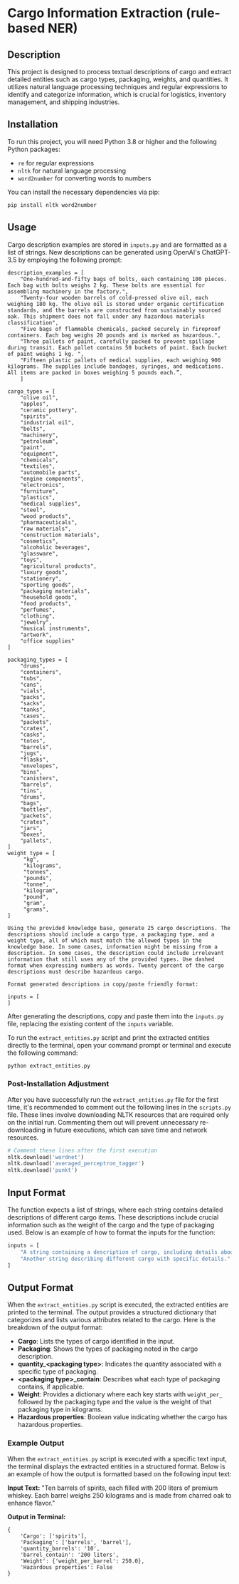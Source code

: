 # Cargo Information Extraction (rule-based NER)

## Description
This project is designed to process textual descriptions of cargo and extract detailed entities such as cargo types, packaging, weights, and quantities. It utilizes natural language processing techniques and regular expressions to identify and categorize information, which is crucial for logistics, inventory management, and shipping industries.

## Installation
To run this project, you will need Python 3.8 or higher and the following Python packages:
- `re` for regular expressions
- `nltk` for natural language processing
- `word2number` for converting words to numbers

You can install the necessary dependencies via pip:
```bash
pip install nltk word2number
```

## Usage

Cargo description examples are stored in `inputs.py` and are formatted as a list of strings. New descriptions can be generated using OpenAI's ChatGPT-3.5 by employing the following prompt:

```plaintext
description_examples = [
    "One-hundred-and-fifty bags of bolts, each containing 100 pieces. Each bag with bolts weighs 2 kg. These bolts are essential for assembling machinery in the factory.", 
    "Twenty-four wooden barrels of cold-pressed olive oil, each weighing 180 kg. The olive oil is stored under organic certification standards, and the barrels are constructed from sustainably sourced oak. This shipment does not fall under any hazardous materials classification",
    "Five bags of flammable chemicals, packed securely in fireproof containers. Each bag weighs 20 pounds and is marked as hazardous.",
    "Three pallets of paint, carefully packed to prevent spillage during transit. Each pallet contains 50 buckets of paint. Each bucket of paint weighs 1 kg. ",
    "Fifteen plastic pallets of medical supplies, each weighing 900 kilograms. The supplies include bandages, syringes, and medications. All items are packed in boxes weighing 5 pounds each.”,
    ]

cargo_types = [
    "olive oil",
    "apples",
    "ceramic pottery",
    "spirits",
    "industrial oil",
    "bolts",
    "machinery",
    "petroleum",
    "paint",
    "equipment",
    "chemicals",
    "textiles",
    "automobile parts",
    "engine components",
    "electronics",
    "furniture",
    "plastics",
    "medical supplies",
    "steel",
    "wood products",
    "pharmaceuticals",
    "raw materials",
    "construction materials",
    "cosmetics",
    "alcoholic beverages",
    "glassware",
    "toys",
    "agricultural products",
    "luxury goods",
    "stationery",
    "sporting goods",
    "packaging materials",
    "household goods",
    "food products",
    "perfumes",
    "clothing",
    "jewelry",
    "musical instruments",
    "artwork",
    "office supplies"
]

packaging_types = [
    "drums",
    "containers",
    "tubs",
    "cans",
    "vials",
    "packs",
    "sacks",
    "tanks",
    "cases",
    "packets",
    "crates",
    "casks",
    "totes",
    "barrels",
    "jugs",
    "flasks",
    "envelopes",
    "bins",
    "canisters",
    "barrels",
    "tins",
    "drums",
    "bags",
    "bottles",
    "packets",
    "crates",
    "jars",
    "boxes",
    "pallets",
]
weight type = [
     "kg",
     "kilograms",
     "tonnes",
     "pounds",
     "tonne",
     "kilogram",
     "pound",
     "gram",
     "grams",
]

Using the provided knowledge base, generate 25 cargo descriptions. The descriptions should include a cargo type, a packaging type, and a weight type, all of which must match the allowed types in the knowledge base. In some cases, information might be missing from a description. In some cases, the description could include irrelevant information that still uses any of the provided types. Use dashed format when expressing numbers as words. Twenty percent of the cargo descriptions must describe hazardous cargo.

Format generated descriptions in copy/paste friendly format: 

inputs = [
] 
```
After generating the descriptions, copy and paste them into the `inputs.py` file, replacing the existing content of the `inputs` variable.

To run the `extract_entities.py` script and print the extracted entities directly to the terminal, open your command prompt or terminal and execute the following command:

```bash
python extract_entities.py
```

### Post-Installation Adjustment

After you have successfully run the `extract_entities.py` file for the first time, it's recommended to comment out the following lines in the `scripts.py` file. These lines involve downloading NLTK resources that are required only on the initial run. Commenting them out will prevent unnecessary re-downloading in future executions, which can save time and network resources.

```python
# Comment these lines after the first execution
nltk.download('wordnet')
nltk.download('averaged_perceptron_tagger')
nltk.download('punkt')
```
## Input Format

The function expects a list of strings, where each string contains detailed descriptions of different cargo items. These descriptions include crucial information such as the weight of the cargo and the type of packaging used. Below is an example of how to format the inputs for the function:

```python
inputs = [
    "A string containing a description of cargo, including details about weight and packaging.",
    "Another string describing different cargo with specific details."
]
```

## Output Format

When the `extract_entities.py` script is executed, the extracted entities are printed to the terminal. The output provides a structured dictionary that categorizes and lists various attributes related to the cargo. Here is the breakdown of the output format:

- **Cargo**: Lists the types of cargo identified in the input.
- **Packaging**: Shows the types of packaging noted in the cargo description.
- **quantity_\<packaging type\>**: Indicates the quantity associated with a specific type of packaging.
- **\<packaging type\>_contain**: Describes what each type of packaging contains, if applicable.
- **Weight**: Provides a dictionary where each key starts with `weight_per_` followed by the packaging type and the value is the weight of that packaging type in kilograms.
- **Hazardous properties**: Boolean value indicating whether the cargo has hazardous properties.

### Example Output

When the `extract_entities.py` script is executed with a specific text input, the terminal displays the extracted entities in a structured format. Below is an example of how the output is formatted based on the following input text:

**Input Text:**
"Ten barrels of spirits, each filled with 200 liters of premium whiskey. Each barrel weighs 250 kilograms and is made from charred oak to enhance flavor."

**Output in Terminal:**
```plaintext
{
    'Cargo': ['spirits'],
    'Packaging': ['barrels', 'barrel'],
    'quantity_barrels': '10',
    'barrel_contain': '200 liters',
    'Weight': {'weight_per_barrel': 250.0},
    'Hazardous properties': False
}
```

